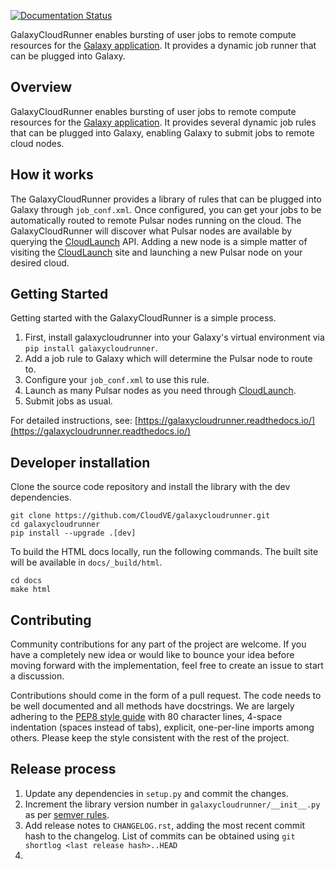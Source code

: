 [![Documentation Status](https://readthedocs.org/projects/galaxycloudrunner/badge/?version=latest)](http://galaxycloudrunner.readthedocs.org/en/latest/?badge=latest)

GalaxyCloudRunner enables bursting of user jobs to remote compute resources for
the [Galaxy application](https://galaxyproject.org/). It provides a dynamic job
runner that can be plugged into Galaxy.

## Overview

GalaxyCloudRunner enables bursting of user jobs to remote compute
resources for the [Galaxy application](https://galaxyproject.org/).
It provides several dynamic job rules that can be plugged into Galaxy,
enabling Galaxy to submit jobs to remote cloud nodes.

## How it works

The GalaxyCloudRunner provides a library of rules that can be plugged
into Galaxy through `job_conf.xml`. Once configured, you can get your
jobs to be automatically routed to remote Pulsar nodes running on the
cloud. The GalaxyCloudRunner will discover what Pulsar nodes are
available by querying the [CloudLaunch](https://launch.usegalaxy.org/) API.
Adding a new node is a simple matter of visiting the
[CloudLaunch](https://launch.usegalaxy.org/) site and launching a new
Pulsar node on your desired cloud.

## Getting Started

Getting started with the GalaxyCloudRunner is a simple process.

1.  First, install galaxycloudrunner into your Galaxy's virtual
    environment via `pip install galaxycloudrunner`.
2.  Add a job rule to Galaxy which will determine the Pulsar node to
    route to.
3.  Configure your `job_conf.xml` to use this rule.
4.  Launch as many Pulsar nodes as you need through
    [CloudLaunch](https://launch.usegalaxy.org/).
5.  Submit jobs as usual.

For detailed instructions, see:
[https://galaxycloudrunner.readthedocs.io/](https://galaxycloudrunner.readthedocs.io/)

## Developer installation

Clone the source code repository and install the library with the dev
dependencies.

```
git clone https://github.com/CloudVE/galaxycloudrunner.git
cd galaxycloudrunner
pip install --upgrade .[dev]
```

To build the HTML docs locally, run the following commands. The built site will
be available in `docs/_build/html`.

```
cd docs
make html
```

## Contributing
Community contributions for any part of the project are welcome. If you have
a completely new idea or would like to bounce your idea before moving forward
with the implementation, feel free to create an issue to start a discussion.

Contributions should come in the form of a pull request. The code needs to be
well documented and all methods have docstrings. We are largely adhering to the
[PEP8 style guide](https://www.python.org/dev/peps/pep-0008/) with 80 character
lines, 4-space indentation (spaces instead of tabs), explicit, one-per-line
imports among others. Please keep the style consistent with the rest of the
project.


## Release process
1. Update any dependencies in `setup.py` and commit the changes.
2. Increment the library version number in `galaxycloudrunner/__init__.py` as
   per [semver rules](https://semver.org/).
3. Add release notes to `CHANGELOG.rst`, adding the most recent commit hash to
   the changelog. List of commits can be obtained using
   `git shortlog <last release hash>..HEAD`
4.

